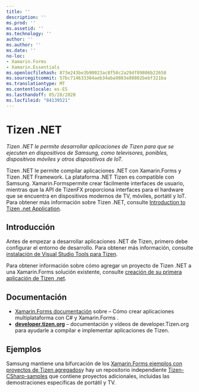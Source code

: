 ```yaml
---
title: ''
description: ''
ms.prod: ''
ms.assetid: ''
ms.technology: ''
author: ''
ms.author: ''
ms.date: ''
no-loc:
- Xamarin.Forms
- Xamarin.Essentials
ms.openlocfilehash: 873e243be3b90023ac8f58c2a29df89806b22658
ms.sourcegitcommit: 57bc714633364aeb34aba9803e88802bebf321ba
ms.translationtype: MT
ms.contentlocale: es-ES
ms.lasthandoff: 05/28/2020
ms.locfileid: "84139521"
---
```

# <a name="tizen-net"></a>Tizen .NET

_Tizen .NET le permite desarrollar aplicaciones de Tizen para que se ejecuten en dispositivos de Samsung, como televisores, ponibles, dispositivos móviles y otros dispositivos de IoT._

Tizen .NET le permite compilar aplicaciones .NET con Xamarin.Forms y Tizen .NET Framework. La plataforma .NET Tizen es compatible con Samsung. Xamarin.Formspermite crear fácilmente interfaces de usuario, mientras que la API de TizenFX proporciona interfaces para el hardware que se encuentra en dispositivos modernos de TV, móviles, portátil y IoT. Para obtener más información sobre Tizen .NET, consulte [Introduction to Tizen .net Application](https://developer.tizen.org/development/training/.net-application).

## <a name="get-started"></a>Introducción

Antes de empezar a desarrollar aplicaciones .NET de Tizen, primero debe configurar el entorno de desarrollo. Para obtener más información, consulte [instalación de Visual Studio Tools para Tizen](https://developer.tizen.org/development/visual-studio-tools-tizen/installing-visual-studio-tools-tizen).

Para obtener información sobre cómo agregar un proyecto de Tizen .NET a una Xamarin.Forms solución existente, consulte [creación de su primera aplicación de Tizen .net](https://developer.tizen.org/development/training/.net-application/creating-your-first-tizen-.net-application).

## <a name="documentation"></a>Documentación

- [ Xamarin.Forms documentación](~/xamarin-forms/index.yml) sobre &ndash; Cómo crear aplicaciones multiplataforma con C# y Xamarin.Forms .
- [**developer.tizen.org**](https://developer.tizen.org/development) &ndash; documentación y vídeos de developer.Tizen.org para ayudarle a compilar e implementar aplicaciones de Tizen.

## <a name="samples"></a>Ejemplos

Samsung mantiene una bifurcación de los [ Xamarin.Forms ejemplos con proyectos de Tizen agregados](https://github.com/Samsung/xamarin-forms-samples)y hay un repositorio independiente [Tizen-CSharp-samples](https://github.com/Samsung/Tizen-CSharp-Samples) que contiene proyectos adicionales, incluidas las demostraciones específicas de portátil y TV.
